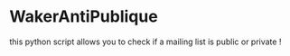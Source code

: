 # WakerAntiPublique
this python script allows you to check if a mailing list is public or private !

